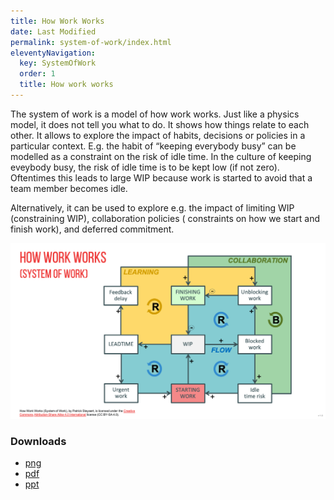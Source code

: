 ```yaml
---
title: How Work Works
date: Last Modified 
permalink: system-of-work/index.html
eleventyNavigation:
  key: SystemOfWork 
  order: 1
  title: How work works
---
```


The system of work is a model of how work works. Just like a physics model, it does not tell you what to do. It shows
how things relate to each other. It allows to explore the impact of habits, decisions or policies in a particular
context. E.g. the habit of “keeping everybody busy” can be modelled as a constraint on the risk of idle time. In the
culture of keeping eveybody busy, the risk of idle time is to be kept low (if not zero). Oftentimes this leads to large
WIP because work is started to avoid that a team member becomes idle.

Alternatively, it can be used to explore e.g. the impact of limiting WIP (constraining WIP), collaboration policies (
constraints on how we start and finish work), and deferred commitment.

![How Work Works](/content/images/system-of-work.png)

### Downloads
* [png](/content/images/system-of-work.png)
* [pdf](/content/downloads/System_of_Work_v1.0.pdf)
* [ppt](/content/downloads/System_of_Work_v1.0.pptx)

